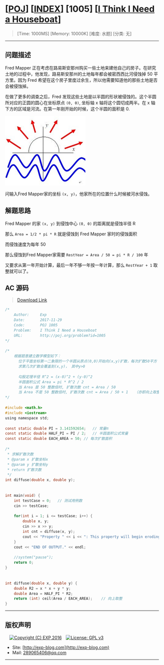 # [[POJ](http://poj.org/)] [[INDEX](https://github.com/lyy289065406/POJ-Solving-Reports)] [1005] [[I Think I Need a Houseboat](http://poj.org/problem?id=1005)]

> [Time: 1000MS] [Memory: 10000K] [难度: 水题] [分类: 无]

------

## 问题描述

Fred Mapper 正在考虑在路易斯安那州购买一些土地来建他自己的房子。在研究土地的过程中，他发现，路易斯安那州的土地每年都会被密西西比河侵蚀掉 50 平方里。因为 Fred 希望在这个房子里度过余生，所以他需要知道他的那些土地是否会被侵蚀掉。

在做了更多的调查之后，Fred 发现这些土地是以半圆的形状被侵蚀的。这个半圆所对应的正圆的圆心在坐标原点 `(0, 0)`, 坐标轴 x 轴将这个圆切成两半。在 x 轴下方的区域是河流。在第一年刚开始的时候，这个半圆的面积是 0.

![红色为侵蚀方向,蓝色为河水](/reports/POJ1005-I%20Think%20I%20Need%20a%20Houseboat/img/01.png)

问输入Fred Mapper家的坐标 `(x, y)`，他家所在的位置什么时候被河水侵蚀。


## 解题思路

Fred Mapper 的家 `(x, y)` 到侵蚀中心 `(0, 0)` 的距离就是侵蚀半径 R

那么 `Area = 1/2 * pi * R` 就是侵蚀到 Fred Mapper 家时的侵蚀面积

而侵蚀速度为每年 50

那么侵蚀到Fred Mapper家需要 `RestYear = Area / 50 = pi * R / 100` 年

又要求从第一年开始计算，最后一年不够一年按一年计算，那么 `RestYear + 1` 取整就可以了。


## AC 源码

> [Download Link](/reports/POJ1005-I%20Think%20I%20Need%20a%20Houseboat/src)


```c
/*
	Author:     Exp
	Date:       2017-11-29
	Code:       POJ 1005
	Problem:    I Think I Need a Houseboat
	URL:		http://poj.org/problem?id=1005
*/

/*
	根据题意建立数学模型如下：
	  位于平面坐标第一二象限的一个半圆从原点(0,0)开始向(x,y)扩散，每次扩散50平方
	  求第几次扩散会覆盖到(x,y)， 其中y>0

	  勾股定理半径 R^2 = (x-0)^2 + (y-0)^2
	  半圆面积公式 Area = pi * R^2 / 2
	  当 Area 是 50 整数倍时, 扩散次数 cnt = Area / 50
	  当 Area 不是 50 整数倍时, 扩散次数 cnt = Area / 50 + 1	（亦即向上取整）
*/

#include <math.h>
#include <iostream>
using namespace std;

const static double PI = 3.141592654;	// 常量π
const static double HALF_PI = PI / 2;	// 半圆面积公式常量
const static double EACH_AREA = 50;	// 每次扩散面积

/* 
 * 求解扩散次数
 * @param x 扩散坐标x
 * @param y 扩散坐标y
 * return 扩散次数
 */
int diffuse(double x, double y);


int main(void) {
	int testCase = 0;	// 测试用例数
	cin >> testCase;

	for(int i = 1; i <= testCase; i++) {
		double x, y;
		cin >> x >> y;
		int cnt = diffuse(x, y);
		cout << "Property " << i << ": This property will begin eroding in year " << cnt << '.' << endl; 
	}
	cout << "END OF OUTPUT." << endl;

	//system("pause");
	return 0;
}


int diffuse(double x, double y) {
	double R2 = x * x + y * y;
	double Area = HALF_PI * R2;
	return (int) ceil(Area / EACH_AREA);	// 向上取整
}
```

------

## 版权声明

　[![Copyright (C) EXP,2016](https://img.shields.io/badge/Copyright%20(C)-EXP%202016-blue.svg)](http://exp-blog.com)　[![License: GPL v3](https://img.shields.io/badge/License-GPL%20v3-blue.svg)](https://www.gnu.org/licenses/gpl-3.0)
  

- Site: [http://exp-blog.com](http://exp-blog.com) 
- Mail: <a href="mailto:289065406@qq.com?subject=[EXP's Github]%20Your%20Question%20（请写下您的疑问）&amp;body=What%20can%20I%20help%20you?%20（需要我提供什么帮助吗？）">289065406@qq.com</a>


------
